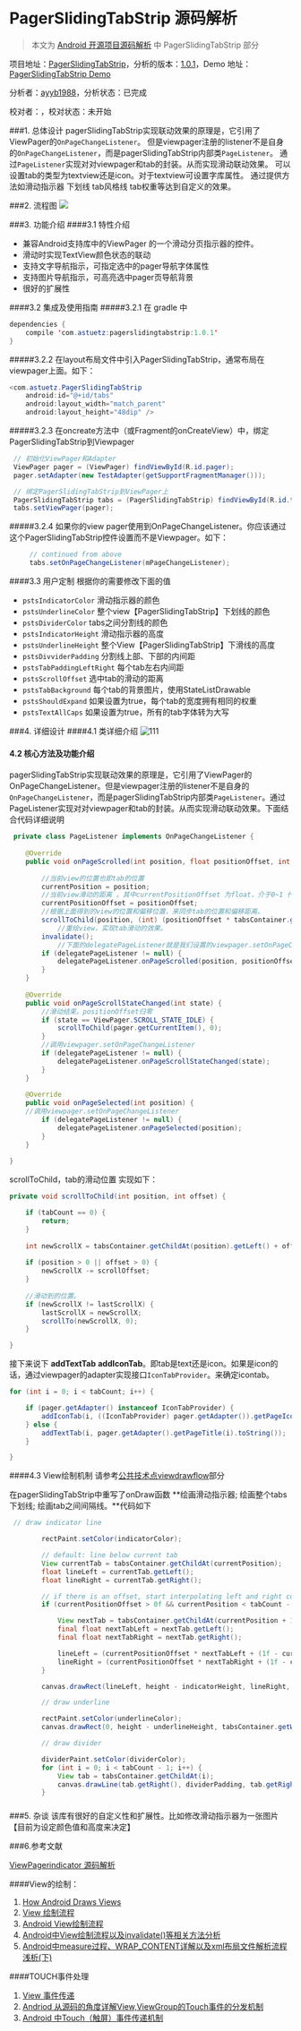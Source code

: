 PagerSlidingTabStrip 源码解析
=====
> 本文为 [Android 开源项目源码解析](https://github.com/android-cn/android-open-project-analysis) 中 PagerSlidingTabStrip 部分

项目地址：[PagerSlidingTabStrip](https://github.com/astuetz/PagerSlidingTabStrip)，分析的版本：[1.0.1](https://github.com/astuetz/PagerSlidingTabStrip/tree/v1.0.1)，Demo 地址：[PagerSlidingTabStrip Demo](https://github.com/aosp-exchange-group/android-open-project-demo/tree/master/pager-sliding-tab-strip-demo-ayyb1988)

 分析者：[ayyb1988](https://github.com/ayyb1988)，分析状态：已完成
 
 校对者：[]()，校对状态：未开始


###1. 总体设计
pagerSlidingTabStrip实现联动效果的原理是，它引用了ViewPager的`OnPageChangeListener`。
但是viewpager注册的listener不是自身的`OnPageChangeListener`，而是pagerSlidingTabStrip内部类`PageListener`。
通过`PageListener`实现对对viewpager和tab的封装。从而实现滑动联动效果。
可以设置tab的类型为textview还是icon。对于textview可设置字库属性。
通过提供方法如滑动指示器 下划线 tab风格线 tab权重等达到自定义的效果。

###2. 流程图
![](images/lct1.jpg)

###3. 功能介绍
####3.1 特性介绍
* 兼容Android支持库中的ViewPager 的一个滑动分页指示器的控件。
* 滑动时实现TextView颜色状态的联动
* 支持文字导航指示，可指定选中的pager导航字体属性
* 支持图片导航指示，可高亮选中pager页导航背景
* 很好的扩展性

####3.2 集成及使用指南
#####3.2.1
在 gradle 中
```java
dependencies {
    compile 'com.astuetz:pagerslidingtabstrip:1.0.1'
}
```
    
#####3.2.2 在layout布局文件中引入PagerSlidingTabStrip，通常布局在viewpager上面。如下：
```java
<com.astuetz.PagerSlidingTabStrip
    android:id="@+id/tabs"
    android:layout_width="match_parent"
    android:layout_height="48dip" />
```
#####3.2.3 在oncreate方法中（或Fragment的onCreateView）中，绑定PagerSlidingTabStrip到Viewpager
```java
 // 初始化ViewPager和Adapter
 ViewPager pager = (ViewPager) findViewById(R.id.pager);
 pager.setAdapter(new TestAdapter(getSupportFragmentManager()));

 // 绑定PagerSlidingTabStrip到ViewPager上
 PagerSlidingTabStrip tabs = (PagerSlidingTabStrip) findViewById(R.id.tabs);
 tabs.setViewPager(pager);
```

#####3.2.4 如果你的view pager使用到OnPageChangeListener。你应该通过这个PagerSlidingTabStrip控件设置而不是Viewpager。如下：
```java
     // continued from above
     tabs.setOnPageChangeListener(mPageChangeListener);
```
####3.3 用户定制
 根据你的需要修改下面的值
* `pstsIndicatorColor` 滑动指示器的颜色
* `pstsUnderlineColor` 整个view【PagerSlidingTabStrip】下划线的颜色
* `pstsDividerColor` tabs之间分割线的颜色
* `pstsIndicatorHeight` 滑动指示器的高度
* `pstsUnderlineHeight` 整个View【PagerSlidingTabStrip】下滑线的高度
* `pstsDivviderPadding` 分割线上部、下部的内间距
* `pstsTabPaddingLeftRight` 每个tab左右内间距
* `pstsScrollOffset` 选中tab的滑动的距离
* `pstsTabBackground` 每个tab的背景图片，使用StateListDrawable
* `pstsShouldExpand` 如果设置为true，每个tab的宽度拥有相同的权重
* `pstsTextAllCaps` 如果设置为true，所有的tab字体转为大写


###4. 详细设计
####4.1 类详细介绍
![111](images/PagerSlidingTabStrip.jpg)

#### 4.2 核心方法及功能介绍
pagerSlidingTabStrip实现联动效果的原理是，它引用了ViewPager的 OnPageChangeListener。但是viewpager注册的listener不是自身的`OnPageChangeListener`，而是pagerSlidingTabStrip内部类`PageListener`。通过PageListener实现对对viewpager和tab的封装。从而实现滑动联动效果。下面结合代码详细说明
```java
 private class PageListener implements OnPageChangeListener {
	
	@Override
	public void onPageScrolled(int position, float positionOffset, int positionOffsetPixels) {
	
	    //当前view的位置也即tab的位置
	    currentPosition = position;
	    //当前view滑动的距离 。其中currentPositionOffset 为float，介于0~1 代表相对于tab宽偏移的比例
	    currentPositionOffset = positionOffset;
	    //根据上面得到的view的位置和偏移位置，来同步tab的位置和偏移距离。
	    scrollToChild(position, (int) (positionOffset * tabsContainer.getChildAt(position).getWidth()));
			//重绘view，实现tab滑动的效果。
	    invalidate();
			//下面的delegatePageListener就是我们设置的viewpager.setOnPageChangeListener.而现在把它封装在整个pagerSlidingTabStrip中，实现viewpager滑动的效果。
	    if (delegatePageListener != null) {
	        delegatePageListener.onPageScrolled(position, positionOffset, positionOffsetPixels);
	    }
	}
	
	@Override
	public void onPageScrollStateChanged(int state) {
		//滑动结束。positionOffset归零
	    if (state == ViewPager.SCROLL_STATE_IDLE) {
	        scrollToChild(pager.getCurrentItem(), 0);
	    }
	    //调用viewpager.setOnPageChangeListener
	    if (delegatePageListener != null) {
	        delegatePageListener.onPageScrollStateChanged(state);
	    }
	}
	
	@Override
	public void onPageSelected(int position) {
	//调用viewpager.setOnPageChangeListener
	    if (delegatePageListener != null) {
	        delegatePageListener.onPageSelected(position);
	    }
	}
	
}
```

scrollToChild，tab的滑动位置 实现如下：
```java
private void scrollToChild(int position, int offset) {

	if (tabCount == 0) {
	    return;
	}
	
	int newScrollX = tabsContainer.getChildAt(position).getLeft() + offset;
	
	if (position > 0 || offset > 0) {
	    newScrollX -= scrollOffset;
	}
	
	//滑动到的位置。
	if (newScrollX != lastScrollX) {
	    lastScrollX = newScrollX;
	    scrollTo(newScrollX, 0);
	}

}
```

接下来说下 **addTextTab**   **addIconTab**。即tab是text还是icon。如果是icon的话，通过viewpager的adapter实现接口`IconTabProvider`。来确定icontab。
```java
for (int i = 0; i < tabCount; i++) {

    if (pager.getAdapter() instanceof IconTabProvider) {
        addIconTab(i, ((IconTabProvider) pager.getAdapter()).getPageIconResId(i));
    } else {
        addTextTab(i, pager.getAdapter().getPageTitle(i).toString());
    }

}
```

####4.3 View绘制机制
请参考[公共技术点viewdrawflow](https://github.com/android-cn/android-open-project-analysis/blob/master/tech/viewdrawflow.md)部分

在pagerSlidingTabStrip中重写了onDraw函数
**绘画滑动指示器; 绘画整个tabs下划线; 绘画tab之间间隔线。**代码如下
```java
 // draw indicator line

        rectPaint.setColor(indicatorColor);

        // default: line below current tab
        View currentTab = tabsContainer.getChildAt(currentPosition);
        float lineLeft = currentTab.getLeft();
        float lineRight = currentTab.getRight();

        // if there is an offset, start interpolating left and right coordinates between current and next tab
        if (currentPositionOffset > 0f && currentPosition < tabCount - 1) {

            View nextTab = tabsContainer.getChildAt(currentPosition + 1);
            final float nextTabLeft = nextTab.getLeft();
            final float nextTabRight = nextTab.getRight();

            lineLeft = (currentPositionOffset * nextTabLeft + (1f - currentPositionOffset) * lineLeft);
            lineRight = (currentPositionOffset * nextTabRight + (1f - currentPositionOffset) * lineRight);
        }

        canvas.drawRect(lineLeft, height - indicatorHeight, lineRight, height, rectPaint);

        // draw underline

        rectPaint.setColor(underlineColor);
        canvas.drawRect(0, height - underlineHeight, tabsContainer.getWidth(), height, rectPaint);

        // draw divider

        dividerPaint.setColor(dividerColor);
        for (int i = 0; i < tabCount - 1; i++) {
            View tab = tabsContainer.getChildAt(i);
            canvas.drawLine(tab.getRight(), dividerPadding, tab.getRight(), height - dividerPadding, dividerPaint);
        }
```
### 
###5. 杂谈
该库有很好的自定义性和扩展性。比如修改滑动指示器为一张图片【目前为设定颜色值和高度来决定】

###6.参考文献

[ViewPagerindicator 源码解析](https://github.com/android-cn/android-open-project-analysis/tree/master/view-pager-indicator)

####View的绘制：
1. [How Android Draws Views](http://developer.android.com/guide/topics/ui/how-android-draws.html)
2. [View 绘制流程](https://github.com/aosp-exchange-group/android-open-project-analysis/blob/master/tech/viewdrawflow.md)
3. [ Android View绘制流程](http://blog.csdn.net/wangjinyu501/article/details/9008271)
4. [Android中View绘制流程以及invalidate()等相关方法分析](http://blog.csdn.net/qinjuning/article/details/7110211)
5. [Android中measure过程、WRAP_CONTENT详解以及xml布局文件解析流程浅析(下)](http://blog.csdn.net/qinjuning/article/details/8074262)

####TOUCH事件处理
1. [View 事件传递](https://github.com/aosp-exchange-group/android-open-project-analysis/blob/master/tech/touch-event.md)
2. [Andriod 从源码的角度详解View,ViewGroup的Touch事件的分发机制](http://blog.csdn.net/xiaanming/article/details/21696315)
3. [Android 中Touch（触屏）事件传递机制](http://blog.csdn.net/wangjinyu501/article/details/22584465)
